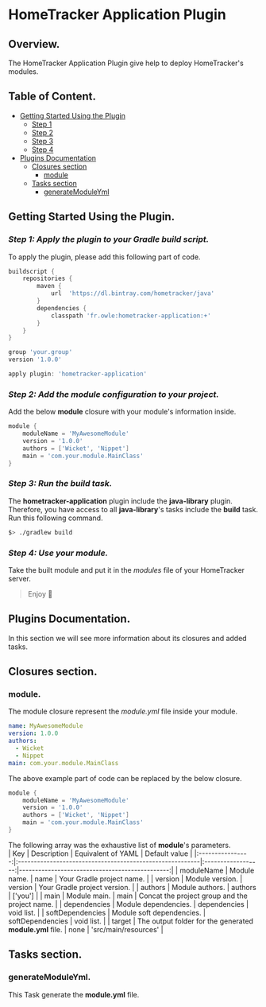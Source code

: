 # HomeTracker Application Plugin

## Overview.
The HomeTracker Application Plugin give help to deploy HomeTracker's modules.

## Table of Content.
* [Getting Started Using the Plugin](#start)
    * [Step 1](#start-1)
    * [Step 2](#start-2)
    * [Step 3](#start-3)
    * [Step 4](#start-4)
* [Plugins Documentation](#doc)
    * [Closures section](#closures)
        * [module](#closures-module)
    * [Tasks section](#tasks)
        * [generateModuleYml](#tasks-generateModuleYml)
## Getting Started Using the Plugin. <a id="start"></a>
### *Step 1: Apply the plugin to your Gradle build script.* <a id="start-1"></a>
To apply the plugin, please add this following part of code.
```groovy
buildscript {
    repositories {
        maven {
            url  'https://dl.bintray.com/hometracker/java'
        }
        dependencies {
            classpath 'fr.owle:hometracker-application:+'
        }
    }
}

group 'your.group'
version '1.0.0'

apply plugin: 'hometracker-application'
```

### *Step 2: Add the module configuration to your project.* <a id="start-2"></a>
Add the below **module** closure with your module's information inside.
```groovy
module {
    moduleName = 'MyAwesomeModule'
    version = '1.0.0'
    authors = ['Wicket', 'Nippet']
    main = 'com.your.module.MainClass'
}
```

### *Step 3: Run the build task.* <a id="start-3"></a>
The **hometracker-application** plugin include the **java-library** plugin. Therefore, you have access to all **java-library**'s tasks include the **build** task.  
Run this following command.
```bash
$> ./gradlew build
```

### *Step 4: Use your module.* <a id="start-4"></a>
Take the built module and put it in the *modules* file of your HomeTracker server.  

> Enjoy 🦉

## Plugins Documentation. <a id="doc"></a>

In this section we will see more information about its closures and added tasks.

## Closures section. <a id="closures"></a>
### module. <a id="closures-module"></a>
The module closure represent the *module.yml* file inside your module.
```yaml
name: MyAwesomeModule
version: 1.0.0
authors:
  - Wicket
  - Nippet
main: com.your.module.MainClass
```
The above example part of code can be replaced by the below closure.
```groovy
module {
    moduleName = 'MyAwesomeModule'
    version = '1.0.0'
    authors = ['Wicket', 'Nippet']
    main = 'com.your.module.MainClass'
}
```
The following array was the exhaustive list of **module**'s parameters.  
|       Key        | Description                                              | Equivalent of YAML |                                  Default value |
|:----------------:|:---------------------------------------------------------|:------------------:|-----------------------------------------------:|
| moduleName       | Module name.                                             |        name        |                      Your Gradle project name. |
| version          | Module version.                                          |       version      |                   Your Gradle project version. |
| authors          | Module authors.                                          |       authors      |                                        ['you'] |
| main             | Module main.                                             |        main        | Concat the project group and the project name. |
| dependencies     | Module dependencies.                                     |     dependencies   |                                     void list. |
| softDependencies | Module soft dependencies.                                |   softDependencies |                                     void list. |
| target           | The output folder for the generated **module.yml** file. |        none        |                           'src/main/resources' |

## Tasks section. <a id="tasks"></a>
### generateModuleYml. <a id="tasks-generateModuleYml"></a>
This Task generate the **module.yml** file.